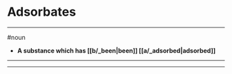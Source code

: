# Adsorbates
---
#noun
- **A substance which has [[b/_been|been]] [[a/_adsorbed|adsorbed]]**
---
---
